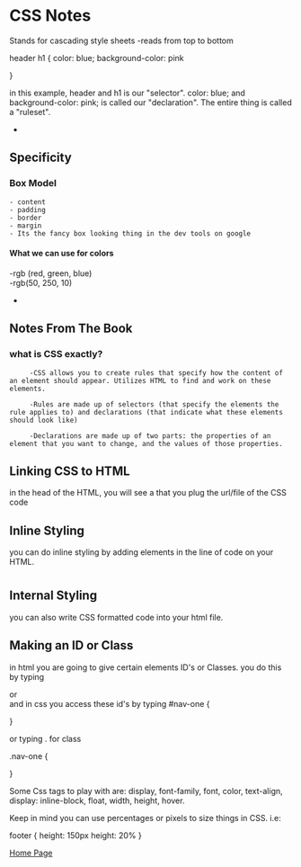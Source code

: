 # CSS Notes

Stands for cascading style sheets
-reads from top to bottom


header h1 {
    color: blue;
    background-color: pink

}

in this example, header and h1 is our "selector". color: blue;  and background-color: pink;   is called our "declaration". The entire thing is called a "ruleset".


-

## Specificity

### Box Model
   
    - content
    - padding
    - border
    - margin
    - Its the fancy box looking thing in the dev tools on google

 #### What we can use for colors

-rgb (red, green, blue)     
-rgb(50, 250, 10)

-

## Notes From The Book

### what is CSS exactly?
         
         -CSS allows you to create rules that specify how the content of an element should appear. Utilizes HTML to find and work on these elements.
         
         -Rules are made up of selectors (that specify the elements the rule applies to) and declarations (that indicate what these elements should look like)
         
         -Declarations are made up of two parts: the properties of an element that you want to change, and the values of those properties.

## Linking CSS to HTML

in the head of the HTML, you will see a <link> that you plug the url/file of the CSS code

## Inline Styling

you can do inline styling by adding elements in the line of code on your HTML. <h1 style="color: blue">

## Internal Styling

you can also write CSS formatted code into your html file. 

## Making an ID or Class

in html you are going to give certain elements ID's or Classes. you do this by typing <nav id="nav-one"> or <nav class="center"> and in css you access these id's by typing 
#nav-one {

}

or typing . for class

.nav-one {

}

Some Css tags to play with are: display, font-family, font, color, text-align, display: inline-block, float, width, height, hover.

Keep in mind you can use percentages or pixels to size things in CSS. i.e:

footer {
    height: 150px
    height: 20%
}

[Home Page](https://leethomas13.github.io/learning-journal/)


